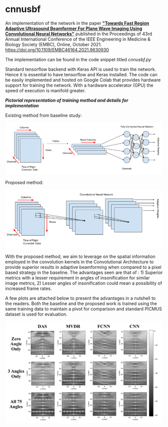 # cnnusbf
An implementation of the network in the paper [**"Towards Fast Region Adaptive Ultrasound Beamformer For Plane Wave Imaging Using Convolutional Neural Networks"**](https://ieeexplore.ieee.org/document/9630930) published in the Proceedings of 43rd Annual International Conference of the IEEE Engineering in Medicine & Biology Society (EMBC), Online, October 2021. https://doi.org/10.1109/EMBC46164.2021.9630930  

The implementation can be found in the code snippet titled *cnnusbf.py*

Standard tensorflow backend with Keras API is used to train the network. Hence it is essential to have tensorflow and Keras installed. The code can be easily implemented and hosted on Google Colab that provides hardware support for training the network. With a hardware accelerator (GPU) the speed of execution is manifold greater.

***Pictorial representation of training method and details for implementation***

Existing method from baseline study:

![click to view image](https://raw.githubusercontent.com/rpm1412/cnnusbf/main/img/img1.png)

Proposed method:

![click to view image](https://raw.githubusercontent.com/rpm1412/cnnusbf/main/img/img2.png)

With the proposed method, we aim to leverage on the spatial information employed in the convolution kernels in the Convolutional Architecture to provide superior results in adaptive beamforming when compared to a pixel based strategy in the baseline. The advantages seen are that of : 1) Superior metrics with a lesser requirement in angles of insonification for similar image metrics, 2) Lesser angles of insonification could mean a possibility of increased frame rates.

A few plots are attached below to present the advantages in a nutshell to the readers. Both the baseline and the proposed work is trained using the same training data to maintain a pivot for comparison and standard PICMUS dataset is used for evaluation.

![click to view image](https://raw.githubusercontent.com/rpm1412/cnnusbf/main/img/img3.png)
